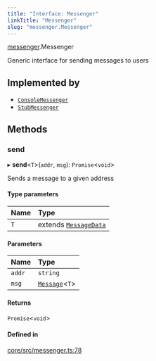 ```yaml
---
title: "Interface: Messenger"
linkTitle: "Messenger"
slug: "messenger.Messenger"
---
```


[messenger](../../modules/messenger).Messenger

Generic interface for sending messages to users

## Implemented by

-   [`ConsoleMessenger`](../../classes/messenger.ConsoleMessenger)
-   [`StubMessenger`](../../classes/messenger.StubMessenger)

## Methods

### send

▸ **send**<`T`\>(`addr`, `msg`): `Promise`<`void`\>

Sends a message to a given address

#### Type parameters

| Name | Type                                                         |
| :--- | :----------------------------------------------------------- |
| `T`  | extends [`MessageData`](../modules/messenger#messagedata) |

#### Parameters

| Name   | Type                                               |
| :----- | :------------------------------------------------- |
| `addr` | `string`                                           |
| `msg`  | [`Message`](../../classes/messenger.Message)<`T`\> |

#### Returns

`Promise`<`void`\>

#### Defined in

[core/src/messenger.ts:78](https://github.com/padloc/padloc/blob/b00eb4fd/packages/core/src/messenger.ts#L78)
